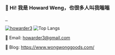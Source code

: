 ### 👋 Hi! 我是 Howard Weng，也很多人叫我嗡嗡

<a href="https://ithelp.ithome.com.tw/users/20120424/ironman/2522" style="background-color: white;">
    <img src="https://d1dwq032kyr03c.cloudfront.net/images/ironman_sticker/11/google-dev-ml.png?sticker" alt="">
</a>
<a href="https://ithelp.ithome.com.tw/users/20120424/ironman/3642" style="background-color: white;">
    <img src="https://d1dwq032kyr03c.cloudfront.net/images/ironman_sticker/12/software-dev.png?sticker" alt="">
</a>
<a href="https://ithelp.ithome.com.tw/users/20120424/ironman/4879" style="background-color: white;">
    <img src="https://d1dwq032kyr03c.cloudfront.net/images/ironman_sticker/13/software-dev.png?sticker" alt="">
</a>


<a href="https://github-readme-stats.vercel.app/api?username=howarder3&show_icons=true&theme=radical" target="_blank" rel="noopener noreferrer"><img src="https://github-readme-stats.vercel.app/api?username=howarder3&show_icons=true&theme=radical" alt="howarder3" /></a>  ![Top Langs](https://github-readme-stats.vercel.app/api/top-langs/?username=howarder3&show_icons=true&locale=en&layout=compact&theme=tokyonight&hide_border=true&&hide=jupyter%20notebook)


📧 Email: howarder3@gmail.com

📔 Blog: <https://www.wongwonggoods.com/>
